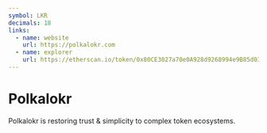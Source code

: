 ```yaml
---
symbol: LKR
decimals: 18
links:
  - name: website
    url: https://polkalokr.com
  - name: explorer
    url: https://etherscan.io/token/0x80CE3027a70e0A928d9268994e9B85d03Bd4CDcf
---
```


# Polkalokr

Polkalokr is restoring trust & simplicity to complex token ecosystems.
